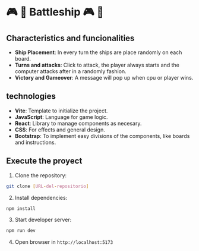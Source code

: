 # 🎮 🚢 Battleship 🎮 🚢

## Characteristics and funcionalities

- **Ship Placement**: In every turn the ships are place randomly on each board.
- **Turns and attacks**: Click to attack, the player always starts and the computer attacks after in a randomly fashion.
- **Victory and Gameover**: A message will pop up when cpu or player wins.


## technologies

- **Vite**: Template to initialize the project.
- **JavaScript**: Language for game logic.
- **React**: Library to manage components as necesary.
- **CSS**: For effects and general design.
- **Bootstrap**: To implement easy divisions of the components, like boards and instructions.



## Execute the proyect

1. Clone the repository:
```bash
git clone [URL-del-repositorio]
```

2. Install dependencies:
```bash
npm install
```

3. Start developer server:
```bash
npm run dev
```

4. Open browser in `http://localhost:5173`




